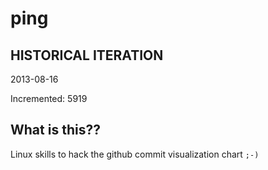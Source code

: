 # ping

## HISTORICAL ITERATION
2013-08-16

Incremented: 5919

## What is this?? 
Linux skills to hack the github commit visualization chart `;-)`
